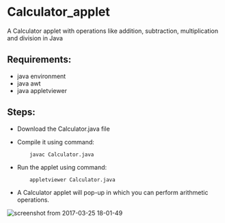 # Calculator_applet

A Calculator applet with operations like addition, subtraction, multiplication and division in Java

## Requirements:
* java environment
* java awt 
* java appletviewer
## Steps:
* Download the Calculator.java file
* Compile it using command:

          javac Calculator.java
          
* Run the applet using command:

          appletviewer Calculator.java
          
* A Calculator applet will pop-up in which you can perform arithmetic operations.

![screenshot from 2017-03-25 18-01-49](https://cloud.githubusercontent.com/assets/16418290/24322313/2c8e1118-1159-11e7-9e42-9e47e1561b54.png)



